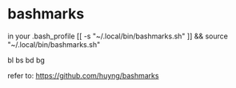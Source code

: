 # bashmarks

in your .bash_profile
[[ -s "~/.local/bin/bashmarks.sh" ]] && source "~/.local/bin/bashmarks.sh"

bl
bs
bd
bg

refer to: https://github.com/huyng/bashmarks
